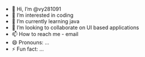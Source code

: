 - 👋 Hi, I’m @vy281091
- 👀 I’m interested in coding
- 🌱 I’m currently learning java
- 💞️ I’m looking to collaborate on UI based applications
- 📫 How to reach me - email
- 😄 Pronouns: ...
- ⚡ Fun fact: ...

<!---
vy281091/vy281091 is a ✨ special ✨ repository because its `README.md` (this file) appears on your GitHub profile.
You can click the Preview link to take a look at your changes.
--->
